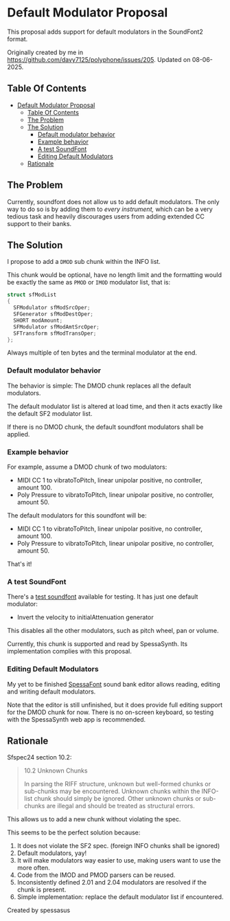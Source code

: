 # Default Modulator Proposal
This proposal adds support for default modulators in the SoundFont2 format.

Originally created by me in https://github.com/davy7125/polyphone/issues/205. Updated on 08-06-2025.

## Table Of Contents
<!-- TOC -->
* [Default Modulator Proposal](#default-modulator-proposal)
  * [Table Of Contents](#table-of-contents)
  * [The Problem](#the-problem)
  * [The Solution](#the-solution)
    * [Default modulator behavior](#default-modulator-behavior)
    * [Example behavior](#example-behavior)
    * [A test SoundFont](#a-test-soundfont)
    * [Editing Default Modulators](#editing-default-modulators)
  * [Rationale](#rationale)
<!-- TOC -->

## The Problem
Currently, soundfont does not allow us to add default modulators.
The only way to do so is
by adding them to _every instrument,_ which can be a very tedious task
and heavily discourages users from adding extended CC support to their banks.
## The Solution
I propose to add a `DMOD` sub chunk within the INFO list. 

This chunk would be optional, have no length limit and the formatting would be exactly the same as `PMOD` or `IMOD` modulator list, that is:

```c
struct sfModList
{
  SFModulator sfModSrcOper;
  SFGenerator sfModDestOper;
  SHORT modAmount;
  SFModulator sfModAmtSrcOper;
  SFTransform sfModTransOper;
};
```

Always multiple of ten bytes and the terminal modulator at the end.

### Default modulator behavior
The behavior is simple: The DMOD chunk replaces all the default modulators.

The default modulator list is altered at load time, and then it acts exactly like the default SF2 modulator list.

If there is no DMOD chunk, the default soundfont modulators shall be applied.

### Example behavior

For example, assume a DMOD chunk of two modulators:

- MIDI CC 1 to vibratoToPitch, linear unipolar positive, no controller, amount 100.
- Poly Pressure to vibratoToPitch, linear unipolar positive, no controller, amount 50.

The default modulators for this soundfont will be:

- MIDI CC 1 to vibratoToPitch, linear unipolar positive, no controller, amount 100.
- Poly Pressure to vibratoToPitch, linear unipolar positive, no controller, amount 50.

That's it!

### A test SoundFont
There's a [test soundfont](DMOD%20Test%20SoundFont_v2.sf2) available for testing. It has just one default modulator:
- Invert the velocity to initialAttenuation generator

This disables all the other modulators, such as pitch wheel, pan or volume.

Currently, this chunk is supported and read by SpessaSynth. Its implementation complies with this proposal.

### Editing Default Modulators
My yet to be finished [SpessaFont](https://github.com/spessasus/spessafont) sound bank editor allows reading,
editing and writing default modulators.

Note that the editor is still unfinished, but it does provide full editing support for the DMOD chunk for now.
There is no on-screen keyboard, so testing with the SpessaSynth web app is recommended.

## Rationale
Sfspec24 section 10.2:

> 10.2 Unknown Chunks
>
> In parsing the RIFF structure, unknown but well-formed chunks or sub-chunks may be encountered.
> Unknown chunks within the INFO-list chunk should simply be ignored.
> Other unknown chunks or sub-chunks are illegal and should be treated as structural errors.

This allows us to add a new chunk without violating the spec.

This seems to be the perfect solution because:
1. It does not violate the SF2 spec. (foreign INFO chunks shall be ignored)
2. Default modulators, yay!
3. It will make modulators way easier to use, making users want to use the more often.
4. Code from the IMOD and PMOD parsers can be reused.
5. Inconsistently defined 2.01 and 2.04 modulators are resolved if the chunk is present.
6. Simple implementation: replace the default modulator list if encountered.

Created by spessasus